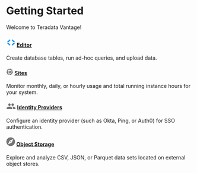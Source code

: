 # Getting Started

Welcome to Teradata Vantage!

#### ![Editor](Images/editor-icn-overview.png) [Editor](./Editor/Editor-Overview-GS.md)

Create database tables, run ad-hoc queries, and upload data.
    
#### ![Sites](Images/cov-icon-sites.png) [Sites](./Sites/Sites-Overview-GS.md)

Monitor monthly, daily, or hourly usage and total running instance hours for your system.
  
#### ![Identity Providers](Images/cov-icon-identity.png) [Identity Providers](./IdentityProviders/Identity-Provider-Configure-GS.md)

Configure an identity provider (such as Okta, Ping, or Auth0) for SSO authentication.

#### ![Object Storage](Images/object-icn-storage.png) [Object Storage](./ObjectStorage/Object-Storage-Overview-GS.md)

Explore and analyze CSV, JSON, or Parquet data sets located on external object stores. 



